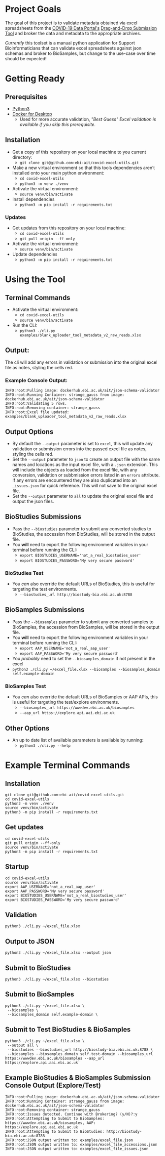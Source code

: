 # Project Goals
The goal of this project is to validate metadata obtained via excel spreadsheets from the [COVID-19 Data Portal's](https://www.covid19dataportal.org/) [Drag-and-Drop Submission Tool](https://www.covid19dataportal.org/submit-data/ui-uploader/ena/) and broker the data and metadata to the appropriate archives.

*Currently* this toolset is a manual python application for Support Bioinformaticians that can validate excel spreadsheets against json schemas and broker to BioSamples, but change to the use-case over time should be expected!

# Getting Ready
## Prerequisites
 - [Python3](https://installpython3.com)
 - [Docker for Desktop](https://www.docker.com/products/docker-desktop)
    - Used for more accurate validation, *"Best Guess" Excel validation is available if you skip this prerequisite*.

## Installation
 - Get a copy of this repository on your local machine to you current directory:
    - `git clone git@github.com:ebi-ait/covid-excel-utils.git`
 - Make a new virtual environment so that this tools dependencies aren’t installed onto your main python environment:
    - `cd covid-excel-utils`
    - `python3 -m venv ./venv`
 - Activate the virtual environment:
    - `source venv/bin/activate`
 - Install dependencies
    - `python3 -m pip install -r requirements.txt`

### Updates
 - Get updates from this repository on your local machine:
    - `cd covid-excel-utils`
    - `git pull origin --ff-only`
 - Activate the virtual environment:
    - `source venv/bin/activate`
 - Update dependencies
    - `python3 -m pip install -r requirements.txt`

# Using the Tool
## Terminal Commands
- Activate the virtual environment:
    - `cd covid-excel-utils`
    - `source venv/bin/activate`
- Run the CLI:
    - `python3 ./cli.py examples/blank_uploader_tool_metadata_v2_raw_reads.xlsx`

## Output:
The cli will add any errors in validation or submission into the original excel file as notes, styling the cells red.

### Example Console Output:
```
INFO:root:Pulling image: dockerhub.ebi.ac.uk/ait/json-schema-validator
INFO:root:Running Container: strange_gauss from image: dockerhub.ebi.ac.uk/ait/json-schema-validator
INFO:root:Validating 5 rows.
INFO:root:Removing container: strange_gauss
INFO:root:Excel file updated: examples/blank_uploader_tool_metadata_v2_raw_reads.xlsx
```
## Output Options
 - By default the `--output` parameter is set to `excel`, this will update any validation or submission errors into the passed excel file as notes, styling the cells red.
 - Set the `--output` parameter to `json` to create an output file with the same names and locations as the input excel file, with a `.json` extension. This will include the objects as loaded from the excel file, with any conversion, validation or subbmission errors listed in an `errors` attribute. If any errors are encountered they are also duplicated into an `_issues.json` for quick reference. This will not save to the original excel file.
 - Set the `--output` parameter to `all` to update the original excel file and output the json files.

## BioStudies Submissions
 - Pass the `--biostudies` parameter to submit any converted studies to BioStudies, the accession from BioStudies, will be  stored in the output file.
 - You **will** need to export the following environment variables in your terminal before running the CLI:
    - `export BIOSTUDIES_USERNAME='not_a_real_biostudies_user'`
    - `export BIOSTUDIES_PASSWORD='My very secure password'`

### BioStudies Test
 - You *can* also override the default URLs of BioStudies, this is useful for targeting the test environments.
    - `--biostudies_url http://biostudy-bia.ebi.ac.uk:8788`

## BioSamples Submissions
 - Pass the `--biosamples` parameter to submit any converted samples to BioSamples, the accession from BioSamples, will be  stored in the output file.
 - You **will** need to export the following environment variables in your terminal before running the CLI:
    - `export AAP_USERNAME='not_a_real_aap_user'`
    - `export AAP_PASSWORD='My very secure password'`
 - You *probably* need to set the `--biosamples_domain` if not present in the excel
 - `python3 ./cli.py ~/excel_file.xlsx --biosamples --biosamples_domain self.example-domain`

### BioSamples Test
 - You *can* also override the default URLs of BioSamples or AAP APIs, this is useful for targeting the test/explore environments.
    - `--biosamples_url https://wwwdev.ebi.ac.uk/biosamples`
    - `--aap_url https://explore.api.aai.ebi.ac.uk`

## Other Options
 - An up to date list of available parameters is available by running:
    - `python3 ./cli.py --help`

# Example Terminal Commands
## Installation
```
git clone git@github.com:ebi-ait/covid-excel-utils.git
cd covid-excel-utils
python3 -m venv ./venv
source venv/bin/activate
python3 -m pip install -r requirements.txt
```

## Get updates
```
cd covid-excel-utils
git pull origin --ff-only
source venv/bin/activate
python3 -m pip install -r requirements.txt
```

## Startup
```
cd covid-excel-utils
source venv/bin/activate
export AAP_USERNAME='not_a_real_aap_user'
export AAP_PASSWORD='My very secure password'
export BIOSTUDIES_USERNAME='not_a_real_biostudies_user'
export BIOSTUDIES_PASSWORD='My very secure password'
```
## Validation
```
python3 ./cli.py ~/excel_file.xlsx
```

## Output to JSON
```
python3 ./cli.py ~/excel_file.xlsx --output json
```

## Submit to BioStudies
```
python3 ./cli.py ~/excel_file.xlsx --biostudies 
```

## Submit to BioSamples
```
python3 ./cli.py ~/excel_file.xlsx \
 --biosamples \
 --biosamples_domain self.example-domain \
```

## Submit to Test BioStudies & BioSamples 
```
python3 ./cli.py ~/excel_file.xlsx \
 --output all \
 --biostudies --biostudies_url http://biostudy-bia.ebi.ac.uk:8788 \
 --biosamples --biosamples_domain self.test-domain --biosamples_url https://wwwdev.ebi.ac.uk/biosamples --aap_url https://explore.api.aai.ebi.ac.uk`
```
## Example BioStudies & BioSamples Submission Console Output (Explore/Test)
```
INFO:root:Pulling image: dockerhub.ebi.ac.uk/ait/json-schema-validator
INFO:root:Running Container: strange_gauss from image: dockerhub.ebi.ac.uk/ait/json-schema-validator
INFO:root:Removing container: strange_gauss
INFO:root:Issues detected. Continue with Brokering? (y/N)?:y
INFO:root:Attempting to Submit to BioSamples: https://wwwdev.ebi.ac.uk/biosamples, AAP: https://explore.api.aai.ebi.ac.uk
INFO:root:Attempting to Submit to BioStudies: http://biostudy-bia.ebi.ac.uk:8788
INFO:root:JSON output written to: examples/excel_file.json
INFO:root:JSON output written to: examples/excel_file_accessions.json
INFO:root:JSON output written to: examples/excel_file_issues.json
```
